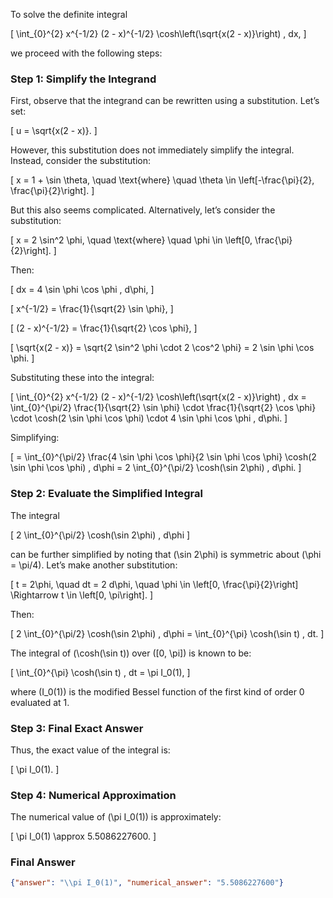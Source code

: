 To solve the definite integral 

\[
\int_{0}^{2} x^{-1/2} (2 - x)^{-1/2} \cosh\left(\sqrt{x(2 - x)}\right) \, dx,
\]

we proceed with the following steps:

### Step 1: Simplify the Integrand
First, observe that the integrand can be rewritten using a substitution. Let’s set:

\[
u = \sqrt{x(2 - x)}.
\]

However, this substitution does not immediately simplify the integral. Instead, consider the substitution:

\[
x = 1 + \sin \theta, \quad \text{where} \quad \theta \in \left[-\frac{\pi}{2}, \frac{\pi}{2}\right].
\]

But this also seems complicated. Alternatively, let’s consider the substitution:

\[
x = 2 \sin^2 \phi, \quad \text{where} \quad \phi \in \left[0, \frac{\pi}{2}\right].
\]

Then:

\[
dx = 4 \sin \phi \cos \phi \, d\phi,
\]

\[
x^{-1/2} = \frac{1}{\sqrt{2} \sin \phi},
\]

\[
(2 - x)^{-1/2} = \frac{1}{\sqrt{2} \cos \phi},
\]

\[
\sqrt{x(2 - x)} = \sqrt{2 \sin^2 \phi \cdot 2 \cos^2 \phi} = 2 \sin \phi \cos \phi.
\]

Substituting these into the integral:

\[
\int_{0}^{2} x^{-1/2} (2 - x)^{-1/2} \cosh\left(\sqrt{x(2 - x)}\right) \, dx = \int_{0}^{\pi/2} \frac{1}{\sqrt{2} \sin \phi} \cdot \frac{1}{\sqrt{2} \cos \phi} \cdot \cosh(2 \sin \phi \cos \phi) \cdot 4 \sin \phi \cos \phi \, d\phi.
\]

Simplifying:

\[
= \int_{0}^{\pi/2} \frac{4 \sin \phi \cos \phi}{2 \sin \phi \cos \phi} \cosh(2 \sin \phi \cos \phi) \, d\phi = 2 \int_{0}^{\pi/2} \cosh(\sin 2\phi) \, d\phi.
\]

### Step 2: Evaluate the Simplified Integral
The integral 

\[
2 \int_{0}^{\pi/2} \cosh(\sin 2\phi) \, d\phi
\]

can be further simplified by noting that \(\sin 2\phi\) is symmetric about \(\phi = \pi/4\). Let’s make another substitution:

\[
t = 2\phi, \quad dt = 2 d\phi, \quad \phi \in \left[0, \frac{\pi}{2}\right] \Rightarrow t \in \left[0, \pi\right].
\]

Then:

\[
2 \int_{0}^{\pi/2} \cosh(\sin 2\phi) \, d\phi = \int_{0}^{\pi} \cosh(\sin t) \, dt.
\]

The integral of \(\cosh(\sin t)\) over \([0, \pi]\) is known to be:

\[
\int_{0}^{\pi} \cosh(\sin t) \, dt = \pi I_0(1),
\]

where \(I_0(1)\) is the modified Bessel function of the first kind of order 0 evaluated at 1.

### Step 3: Final Exact Answer
Thus, the exact value of the integral is:

\[
\pi I_0(1).
\]

### Step 4: Numerical Approximation
The numerical value of \(\pi I_0(1)\) is approximately:

\[
\pi I_0(1) \approx 5.5086227600.
\]

### Final Answer
```json
{"answer": "\\pi I_0(1)", "numerical_answer": "5.5086227600"}
```